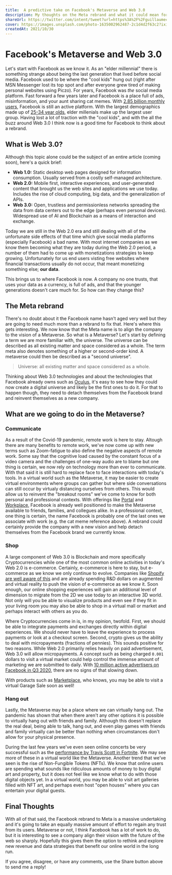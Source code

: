 ```yaml
---
title:  A predictive take on Facebook's Metaverse and Web 3.0
description: My thoughts on the Meta rebrand and what it could mean for the future.
shareUrl: https://twitter.com/intent/tweet?url=https%3A%2F%2Fguillaumecle.me%2Fblog%2F2021-10-30-a-futurists-thoughts-on-the-meta-rebrand.html&via=GuillaumeCleme&text=Some%20interesting%20insights%20into%20the%20Facebook%20%28Meta%29%20rebrand&hashtags=metaverse%2Cmeta%2Cfacebook%2Cfacebookmeta%2Cweb3
cover: https://images.unsplash.com/photo-1635002962487-2c1d4d2f63c2?ixid=MnwxMjA3fDB8MHxwaG90by1wYWdlfHx8fGVufDB8fHx8&ixlib=rb-1.2.1&auto=format&fit=crop&w=880&q=80
createdAt: 2021/10/30
---
```


# Facebook's Metaverse and Web 3.0

Let's start with Facebook as we know it. As an "elder millennial" there is something strange about being the last generation that lived before social media. Facebook used to be where the "cool kids" hung out (right after MSN Messenger lost its top spot and after everyone grew tired of making personal websites using Piczo). For years, Facebook was _the_ social media platform. Fast forward a few years later and Facebook is a place full of ads, misinformation, and your aunt sharing cat memes. With [2.85 billion monthly users](https://investor.fb.com/investor-news/press-release-details/2021/Facebook-Reports-First-Quarter-2021-Results/default.aspx), Facebook is still an active platform. With the largest demographics made up of [25-34 year olds](https://www.statista.com/statistics/376128/facebook-global-user-age-distribution/), elder millenials make up the largest user group. Having lost a lot of traction with the "cool kids", and with the all the buzz around Web 3.0 I think now is a good time for Facebook to think about a rebrand.

## What is Web 3.0?
Although this topic alone could be the subject of an entire article (coming soon), here's a quick brief:

* **Web 1.0:** Static desktop web pages designed for information consumption. Usually served from a costly self-managed architecture.
* **Web 2.0:** Mobile first, interactive experiences, and user-generated content that brought us the web sites and applications we use today. Includes the rise of cloud computing, big data, and the generalization of APIs.
* **Web 3.0:** Open, trustless and permissionless networks spreading the data from data centers out to the edge (perhaps even personal devices). Widespread use of AI and Blockchain as a means of interaction and exchange.  

Today we are still in the Web 2.0 era and still dealing with all of the unfortunate side effects of that time which give social media platforms (especially Facebook) a bad name. With most internet companies as we know them becoming what they are today during the Web 2.0 period, a number of them had to come up with monetizations strategies to keep growing. Unfortunately for us end users visting free websites where financial transactions usually do not occur, that meant monetizing something else; **our data**.

This brings us to where Facebook is now. A company no one trusts, that uses your data as a currency, is full of ads, and that the younger generations doesn't care much for. So how can they change this? 

## The Meta rebrand

There's no doubt about it the Facebook name hasn't aged very well but they are going to need much more than a rebrand to fix that. Here's where this gets interesting. We now know that the Meta name is to align the company to the vision of a Metaverse. So what is a Metaverse? Let's start by defining a term we are more familiar with, the universe. The universe can be described as all existing matter and space considered as a whole. The term meta also denotes something of a higher or second-order kind. A metaverse could then be described as a "second universe".

> Universe: all existing matter and space considered as a whole.

Thinking about Web 3.0 technologies and about the technologies that Facebook already owns such as [Oculus](https://www.forbes.com/sites/briansolomon/2014/03/25/facebook-buys-oculus-virtual-reality-gaming-startup-for-2-billion/?sh=5200855c2498), it's easy to see how they could now create a digital universe and likely be the first ones to do it. For that to happen though, they need to detach themselves from the Facebook brand and reinvent themselves as a new company. 

## What are we going to do in the Metaverse?

### Communicate
As a result of the Covid-19 pandemic, remote work is here to stay. Altough there are many benefits to remote work, we've now come up with new terms such as Zoom-fatigue to also define the negative aspects of remote work. Some say that the cognitive load caused by the constant focus of a video camera and the challenges of one-way audio are to blame but one thing is certain, we now rely on technology more than ever to communicate. With that said it is still hard to replace face to face interactions with today's tools. In a virtual world such as the Metaverse, it may be easier to create virtual environments where groups can gather but where side conversations can still occur by virtualy distancing ourselves from others. This would allow us to reinvent the "breakout rooms" we've come to know for both personal and professional contexts. With offerings like [Portal](https://portal.facebook.com/) and [Workplace](https://www.workplace.com/), Facebook is already well positioned to make the Metaverse available to friends, families, and collegues alike. In a professional context, one thing is certain, the name Facebook is probably one of the last ones we associate with work (e.g. the cat meme reference above). A rebrand could certainly provide the company with a new vision and help detach themselves from the Facebook brand we currently know.

### Shop
A large component of Web 3.0 is Blockchain and more specifically Cryptocurrencies while one of the most common online activities in today's Web 2.0 is e-commerce. Certainly, e-commerce is here to stay, but e-commerce as we know we only continue to evolve. Companies like [Shopify are well aware of this](https://www.shopify.ca/retail/how-these-retailers-are-using-augmented-reality-to-enhance-the-customer-experience) and are already spending R&D dollars on augmented and virtual reality to push the vision of e-commerce as we know it. Soon enough, our online shopping experiences will gain an additional level of dimension to migrate from the 2D we use today to an interactive 3D world. Not only will you be able to visualize products and even see if they fit in your living room you may also be able to shop in a virtual mall or market and perhaps interact with others as you do.

Where Cryptocurrencies come in is, in my opinion, twofold. First, we should be able to integrate payments and exchanges directly within digital experiences. We should never have to leave the experience to process payments or look at a checkout screen. Second, crypto gives us the ability to deal with micropayments (fractions of pennies). This sounds positive for two reasons. While Web 2.0 primarily relies heavily on paid advertisement, Web 3.0 will allow micropayments. A concept such as being charged `0.001` dollars to visit a virtual market could help control the immense amount of marketing we are submitted to daily. With [10 million active advertisers on Facebook in Q3 2020](https://www.statista.com/statistics/778191/active-facebook-advertisers/), there are no signs of that slowing down. 

With products such as [Marketplace](https://www.facebook.com/marketplace/), who knows, you may be able to visit a virtual Garage Sale soon as well!

### Hang out
Lastly, the Metaverse may be a place where we can virtually hang out. The pandemic has shown that when there aren't any other options it is possible to virtually hang out with friends and family. Although this doesn't replace the real deal, being able to talk, hang out, and even play games with friends and family virtually can be better than nothing when circumstances don't allow for your physical presence.

During the last few years we've even seen online concerts be very successful such as the [performance by Travis Scott in Fortnite](https://www.gamesindustry.biz/articles/2020-06-10-are-video-games-the-future-of-live-music). We may see more of these in a virtual world like the Metaverse. Another trend that we've seen is the rise of Non-Fungible Tokens (NFTs). We know that online users are spending what sounds like ridiculous amounts of money to buy digital art and property, but it does not feel like we know what to do with those digital objects yet. In a virtual world, you may be able to visit art galleries filled with NFT art, and perhaps even host "open houses" where you can entertain your digital guests.

## Final Thoughts
With all of that said, the Facebook rebrand to Meta is a massive undertaking and it's going to take an equally massive amount of effort to regain any trust from its users. Metaverse or not, I think Facebook has a lot of work to do, but it is interesting to see a company align their vision with the future of the web so sharply. Hopefully this gives them the option to rethink and explore new revenue and data strategies that benefit our online world in the long run.

If you agree, disagree, or have any comments, use the Share button above to send me a reply!
